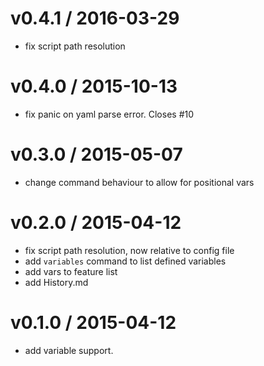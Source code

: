 
v0.4.1 / 2016-03-29
===================

  * fix script path resolution

v0.4.0 / 2015-10-13
===================

  * fix panic on yaml parse error. Closes #10

v0.3.0 / 2015-05-07
===================

  * change command behaviour to allow for positional vars

v0.2.0 / 2015-04-12
===================

  * fix script path resolution, now relative to config file
  * add `variables` command to list defined variables
  * add vars to feature list
  * add History.md

v0.1.0 / 2015-04-12
===================

  * add variable support.

